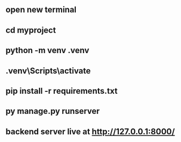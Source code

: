 ## open new terminal 
## cd myproject
## python -m venv .venv
## .venv\Scripts\activate
## pip install -r requirements.txt
## py manage.py runserver
## backend server live at http://127.0.0.1:8000/
